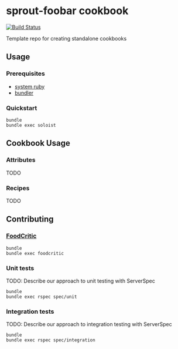 # sprout-foobar cookbook

[![Build Status](https://travis-ci.org/pivotal-sprout/sprout-foobar.png?branch=master)](https://travis-ci.org/pivotal-sprout/sprout-foobar)

Template repo for creating standalone cookbooks

## Usage

### Prerequisites

- [system ruby](.ruby-version)
- [bundler](http://bundler.io/)

### Quickstart

```
bundle
bundle exec soloist
```

## Cookbook Usage

### Attributes

TODO

### Recipes

TODO

## Contributing

### [FoodCritic](http://acrmp.github.io/foodcritic/)

```
bundle
bundle exec foodcritic
```

### Unit tests

TODO: Describe our approach to unit testing with ServerSpec

```
bundle
bundle exec rspec spec/unit
```

### Integration tests

TODO: Describe our approach to integration testing with ServerSpec

```
bundle
bundle exec rspec spec/integration
```
